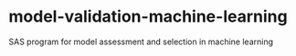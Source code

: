# model-validation-machine-learning
SAS program for model assessment and selection in machine learning
